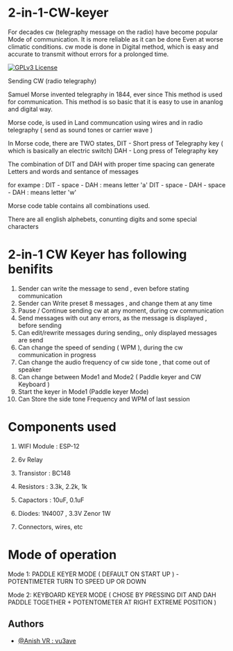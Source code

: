 # 2-in-1-CW-keyer

For decades cw (telegraphy message on the radio) have become popular
Mode of communication. It is more reliable as it can be done
Even at worse climatic conditions. cw mode is done in
Digital method, which is easy and accurate to transmit without errors for a prolonged time.


[![GPLv3 License](https://img.shields.io/badge/License-GPL%20v3-yellow.svg)](https://opensource.org/licenses/)



Sending CW (radio telegraphy)




Samuel Morse invented telegraphy in 1844, ever since
This method is used for communication. This method is
so basic that it is easy to use in ananlog and digital way.

Morse code, is used in Land communcation using wires
and in radio telegraphy ( send as sound tones or carrier wave )

In Morse code, there are TWO states, 
DIT - Short press of Telegraphy key ( which is basically an electric switch)
DAH - Long press of Telegraphy key

The combination of DIT and DAH with proper time spacing can generate
Letters and words and sentance of messages


for exampe :
 DIT -  space - DAH : means letter 'a'
 DIT -  space - DAH - space - DAH : means letter 'w'


Morse code table contains all combinations
used. 

There are all english alphebets, conunting digits and some special characters




	

2-in-1 CW Keyer has following benifits
======================================


1. Sender can write the message to send , even before stating communication
2. Sender can Write preset 8 messages , and change them at any time
3. Pause / Continue sending cw at any moment, during cw communication 
4. Send messages with out any errors, as the message is displayed , before sending
5. Can edit/rewrite messages during sending,, only displayed messages are send
6. Can change the speed of sending ( WPM ), during the cw communication in progress
7. Can change the audio frequency of cw side tone , that come out of speaker
8. Can change between Mode1 and Mode2 ( Paddle keyer and CW Keyboard )
9. Start the keyer in Mode1 (Paddle keyer Mode)
10. Can Store the side tone Frequency and WPM of last session




Components used
===============


1. WIFI Module : ESP-12

2. 6v Relay

3. Transistor : BC148

4. Resistors : 3.3k, 2.2k, 1k

5. Capactors : 10uF, 0.1uF

6. Diodes: 1N4007 , 3.3V Zenor 1W

7. Connectors, wires, etc



Mode of operation
=================
Mode 1:  PADDLE KEYER MODE ( DEFAULT ON START UP ) - POTENTIMETER TURN TO SPEED UP OR DOWN

Mode 2:  KEYBOARD KEYER MODE ( CHOSE BY PRESSING DIT AND DAH PADDLE TOGETHER + POTENTOMETER AT RIGHT EXTREME POSITION )





## Authors

- [@Anish VR : vu3ave](https://github.com/vu3ave)
